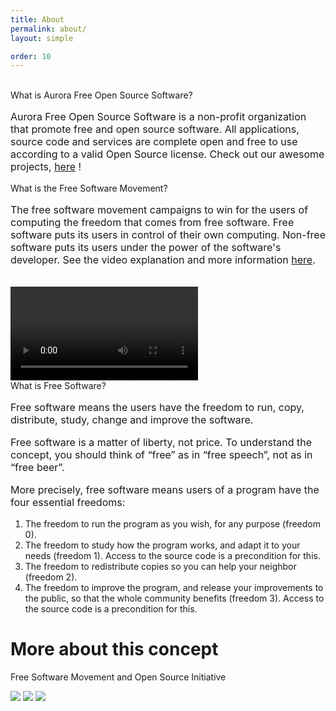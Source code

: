 ```yaml
---
title: About
permalink: about/
layout: simple

order: 10
---
```


<br>
<div class="card">
	<div class="card-content">
		<span class="card-title grey-text text-darken-4">What is Aurora Free Open Source Software?</span>
		<p style="font-size: 16px">Aurora Free Open Source Software is a non-profit organization that promote free and open source software.
			All applications, source code and services are complete open and free to use according to a valid Open Source license. Check out our awesome projects, <a href="//gitlab.com/aurorafossorg">here</a> ! </p>
	</div>
</div>
<div class="card">
	<div class="card-content">
		<span class="card-title grey-text text-darken-4">What is the Free Software Movement?</span>
		<p style="font-size: 16px">The free software movement campaigns to win for the users of computing the freedom that comes from free software. Free software puts its users in control of their own computing. Non-free software puts its users under the power of the software's developer. See the video explanation and more information <a href="https://www.fsf.org/blogs/rms/20140407-geneva-tedx-talk-free-software-free-society">here</a>.</p>
		<br>
		<div class="center">
			<video class="responsive-video" controls>
				<source src="https://dl.aurorafoss.org/aurorafoss/pub/assets/aurorafoss.org/TEDxGE2014_Stallman05_LQ.webm" type="video/webm">
			</video>
		</div>
	</div>
</div>
<div class="card">
	<div class="card-content">
		<span class="card-title grey-text text-darken-4">What is Free Software?</span>
		<p style="font-size: 16px">Free software means the users have the freedom to run, copy, distribute, study, change and improve the software.</p>
		<p style="font-size: 16px">Free software is a matter of liberty, not price. To understand the concept, you should think of “free” as in “free speech”, not as in “free beer”.</p>
		<p style="font-size: 16px">More precisely, free software means users of a program have the four essential freedoms:</p>
		<ol>
			<li>The freedom to run the program as you wish, for any purpose (freedom 0).</li>
			<li>The freedom to study how the program works, and adapt it to your needs (freedom 1). Access to the source code is a precondition for this.</li>
			<li>The freedom to redistribute copies so you can help your neighbor (freedom 2).</li>
			<li>The freedom to improve the program, and release your improvements to the public, so that the whole community benefits (freedom 3). Access to the source code is a precondition for this.</li>
		</ol>
	</div>
</div>

<div class="container" id="more-about-gnu">
	<div class="row center">
		<h1 class="header col s12 light">More about this concept</h1>
		<p class="light grey-text">Free Software Movement and Open Source Initiative</p>
		<div class="carousel" style="height: 200px">
			<a class="carousel-item" href="//opensource.org/"><img src="/img/logo-300px_oss.png"></a>
			<a class="carousel-item" href="//www.fsf.org/"><img src="/img/logo-400px_fsf.png"></a>
			<a class="carousel-item" href="//www.gnu.org/philosophy/free-sw.html"><img src="/img/logo-about_gnu.png"></a>
		</div>
		<script>$(document).ready(function(){$('.carousel').carousel();});</script>
	</div>
</div>
